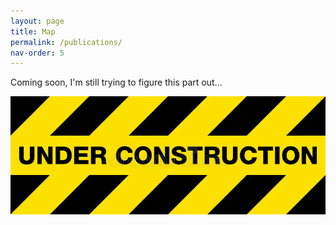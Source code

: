 ```yaml
---
layout: page
title: Map
permalink: /publications/
nav-order: 5
---
```


<p>Coming soon, I'm still trying to figure this part out...</p>

<img src="/images/under construction.webp"> 
